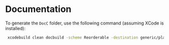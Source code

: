 # Documentation

To generate the `DocC` folder, use the following command (assuming XCode is installed):

```bash
 xcodebuild clean docbuild -scheme Reorderable -destination generic/platform=IOS DOCC_HOSTING_BASE_PATH=reorderable OTHER_DOCC_FLAGS="--output-path Documentation/DocC"
```
